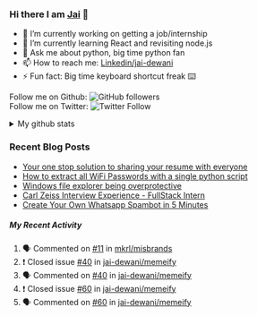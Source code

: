 
### Hi there I am [Jai](https://jaid.tech) 👋

- 🔭 I’m currently working on getting a job/internship
- 🌱 I’m currently learning React and revisiting node.js
- 💬 Ask me about python, big time python fan 
- 📫 How to reach me: [Linkedin/jai-dewani](https://www.linkedin.com/in/jai-dewani)
- ⚡ Fun fact: Big time keyboard shortcut freak :keyboard:

Follow me on Github: ![GitHub followers](https://img.shields.io/github/followers/jai-dewani?label=Follow&style=social)  
Follow me on Twitter: ![Twitter Follow](https://img.shields.io/twitter/follow/jai_dewani?label=Follow&style=social)  

<details>
  <summary>My github stats</summary>
  &nbsp;&nbsp;&nbsp;&nbsp;<img src="https://github-readme-stats.vercel.app/api?username=jai-dewani">
</details>  

### Recent Blog Posts
<!-- BLOG-POST-LIST:START -->
- [Your one stop solution to sharing your resume with everyone](https://jai-dewani.github.io/blogs/one-stop-solution-to-sharing-your-resume/)
- [How to extract all WiFi Passwords with a single python script](https://jai-dewani.github.io/blogs/extract-wifi-passwords/)
- [Windows file explorer being overprotective](https://jai-dewani.github.io/blogs/windows-file-structure/)
- [Carl Zeiss Interview Experience - FullStack Intern](https://jai-dewani.github.io/blogs/carl-zeiss-interview-experience/)
- [Create Your Own Whatsapp Spambot in 5 Minutes](https://jai-dewani.github.io/blogs/automate-whatsapp/)
<!-- BLOG-POST-LIST:END -->

##### My Recent Activity
<!--START_SECTION:activity-->
1. 🗣 Commented on [#11](https://github.com/mkrl/misbrands/issues/11) in [mkrl/misbrands](https://github.com/mkrl/misbrands)
2. ❗️ Closed issue [#40](https://github.com/jai-dewani/memeify/issues/40) in [jai-dewani/memeify](https://github.com/jai-dewani/memeify)
3. 🗣 Commented on [#40](https://github.com/jai-dewani/memeify/issues/40) in [jai-dewani/memeify](https://github.com/jai-dewani/memeify)
4. ❗️ Closed issue [#60](https://github.com/jai-dewani/memeify/issues/60) in [jai-dewani/memeify](https://github.com/jai-dewani/memeify)
5. 🗣 Commented on [#60](https://github.com/jai-dewani/memeify/issues/60) in [jai-dewani/memeify](https://github.com/jai-dewani/memeify)
<!--END_SECTION:activity-->
